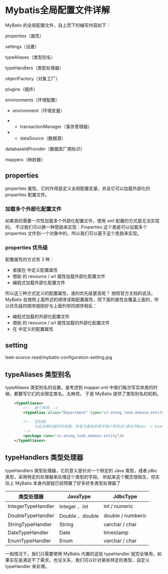 # Mybatis全局配置文件详解

MyBatis 的全局配置文件，自上而下的编写内容如下：

properties（属性）

settings（设置）

typeAliases（类型别名）

typeHandlers（类型处理器）

objectFactory（对象工厂）

plugins（插件）

environments（环境配置）

- environment（环境变量）

 - - transactionManager（事务管理器）
 - - dataSource（数据源）
 
databaseIdProvider（数据库厂商标识）

mappers（映射器）


## properties
properties 属性，它的作用是定义全局配置变量，并且它可以加载外部化的 properties 配置文件。

### 加载多个外部化配置文件
如果真的需要一次性加载多个外部化配置文件，使用 xml 配置的方式是无法实现的。
不过我们可以换一种思路来实现：Properties 这个类是可以加载多个 properties 文件到一个对象中的，所以我们可以基于这个思路来实现。


### properties 优先级
配置属性的方式有 3 种：

- 直接在 <properties> 中定义配置属性
- 借助 <properties> 的 resource / url 属性加载外部化配置文件
- 编程式加载外部化配置文件

所以这三种方式定义的配置属性，谁的优先级更高呢？
按照官方文档的说法，MyBatis 会按照上面所述的顺序读取配置属性，而下面的属性会覆盖上面的，所以优先级的顺序就刚好与上面列举的顺序相反：

- 编程式加载的外部化配置文件
- 借助 <properties> 的 resource / url 属性加载的外部化配置文件
- 在 <properties> 中定义的配置属性


## setting

leek-source-read/mybatis-configuration-setting.jpg


## typeAliases 类型别名

typeAliases 类型别名的设置，是考虑到 mapper.xml 中我们每次写实体类的时候，都要写它们的全限定类名，太麻烦。
于是 MyBatis 提供了类型别名的机制。

```xml
    <typeAliases>
        <!-- 逐个声明 -->
        <typeAlias alias="Department" type="cn.atong.leek.domain.entity.Department"/>
        
        <!-- 包扫描
             以此法被扫描的实体类，别名为类名的首字母小写形式(类似于Bean -> bean)
        -->
        <package name="cn.atong.leek.domain.entity"/>
    </typeAliases>
```

## typeHandlers 类型处理器

typeHandlers 类型处理器，它的意义是针对一个特定的 Java 类型，或者 jdbc 类型，采用特定的处理器来处理这个类型的字段。
听起来这个概念很陌生，但实际上 MyBatis 本身内部就已经预置了好多好多类型处理器了

类型处理器     | JavaType | JdbcType
-------- | ----- | ----------
IntegerTypeHandler  | Integer 、int | int / numeric
DoubleTypeHandler  | Double 、double |  double / numberic
StringTypeHandler  | String |  varchar / char
DateTypeHandler  | Date |  timestamp
EnumTypeHandler  | Enum | varchar / char

一般情况下，我们只需要使用 MyBatis 内置的这些 typeHandler 就完全够用，如果实在是满足不了需求，也没关系，我们可以针对某些特定的类型，自定义 typeHandler 来处理。











